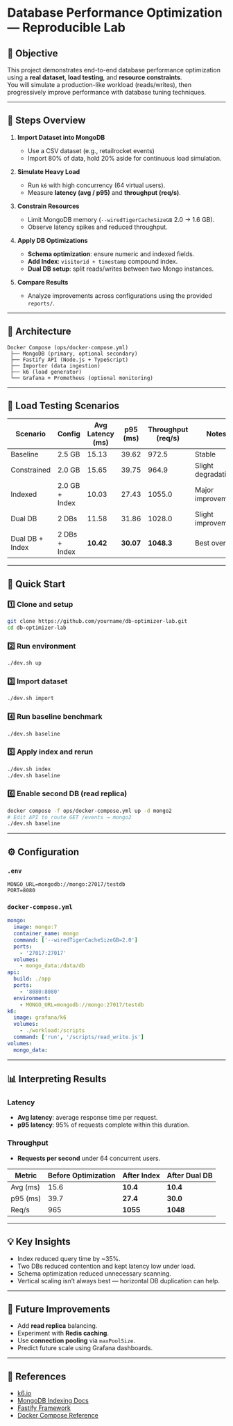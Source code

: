 # Database Performance Optimization — Reproducible Lab

## 🎯 Objective

This project demonstrates end-to-end database performance optimization using a **real dataset**, **load testing**, and **resource constraints**.  
You will simulate a production-like workload (reads/writes), then progressively improve performance with database tuning techniques.

---

## 🧠 Steps Overview

1. **Import Dataset into MongoDB**

   - Use a CSV dataset (e.g., retailrocket events)
   - Import 80% of data, hold 20% aside for continuous load simulation.

2. **Simulate Heavy Load**

   - Run `k6` with high concurrency (64 virtual users).
   - Measure **latency (avg / p95)** and **throughput (req/s)**.

3. **Constrain Resources**

   - Limit MongoDB memory (`--wiredTigerCacheSizeGB` 2.0 → 1.6 GB).
   - Observe latency spikes and reduced throughput.

4. **Apply DB Optimizations**

   - **Schema optimization**: ensure numeric and indexed fields.
   - **Add Index**: `visitorid + timestamp` compound index.
   - **Dual DB setup**: split reads/writes between two Mongo instances.

5. **Compare Results**
   - Analyze improvements across configurations using the provided `reports/`.

---

## 🧩 Architecture

```
Docker Compose (ops/docker-compose.yml)
 ├── MongoDB (primary, optional secondary)
 ├── Fastify API (Node.js + TypeScript)
 ├── Importer (data ingestion)
 ├── k6 (load generator)
 └── Grafana + Prometheus (optional monitoring)
```

---

## 🧪 Load Testing Scenarios

| Scenario        | Config         | Avg Latency (ms) | p95 (ms)  | Throughput (req/s) | Notes              |
| --------------- | -------------- | ---------------- | --------- | ------------------ | ------------------ |
| Baseline        | 2.5 GB         | 15.13            | 39.62     | 972.5              | Stable             |
| Constrained     | 2.0 GB         | 15.65            | 39.75     | 964.9              | Slight degradation |
| Indexed         | 2.0 GB + Index | 10.03            | 27.43     | 1055.0             | Major improvement  |
| Dual DB         | 2 DBs          | 11.58            | 31.86     | 1028.0             | Slight improvement |
| Dual DB + Index | 2 DBs + Index  | **10.42**        | **30.07** | **1048.3**         | Best overall       |

---

## 🚀 Quick Start

### 1️⃣ Clone and setup

```bash
git clone https://github.com/yourname/db-optimizer-lab.git
cd db-optimizer-lab
```

### 2️⃣ Run environment

```bash
./dev.sh up
```

### 3️⃣ Import dataset

```bash
./dev.sh import
```

### 4️⃣ Run baseline benchmark

```bash
./dev.sh baseline
```

### 5️⃣ Apply index and rerun

```bash
./dev.sh index
./dev.sh baseline
```

### 6️⃣ Enable second DB (read replica)

```bash
docker compose -f ops/docker-compose.yml up -d mongo2
# Edit API to route GET /events → mongo2
./dev.sh baseline
```

---

## ⚙️ Configuration

### `.env`

```env
MONGO_URL=mongodb://mongo:27017/testdb
PORT=8080
```

### `docker-compose.yml`

```yaml
mongo:
  image: mongo:7
  container_name: mongo
  command: ['--wiredTigerCacheSizeGB=2.0']
  ports:
    - '27017:27017'
  volumes:
    - mongo_data:/data/db
api:
  build: ./app
  ports:
    - '8080:8080'
  environment:
    - MONGO_URL=mongodb://mongo:27017/testdb
k6:
  image: grafana/k6
  volumes:
    - ./workload:/scripts
  command: ['run', '/scripts/read_write.js']
volumes:
  mongo_data:
```

---

## 📊 Interpreting Results

### Latency

- **Avg latency**: average response time per request.
- **p95 latency**: 95% of requests complete within this duration.

### Throughput

- **Requests per second** under 64 concurrent users.

| Metric   | Before Optimization | After Index | After Dual DB |
| -------- | ------------------- | ----------- | ------------- |
| Avg (ms) | 15.6                | **10.4**    | **10.4**      |
| p95 (ms) | 39.7                | **27.4**    | **30.0**      |
| Req/s    | 965                 | **1055**    | **1048**      |

---

## 💡 Key Insights

- Index reduced query time by ~35%.
- Two DBs reduced contention and kept latency low under load.
- Schema optimization reduced unnecessary scanning.
- Vertical scaling isn’t always best — horizontal DB duplication can help.

---

## 🧭 Future Improvements

- Add **read replica** balancing.
- Experiment with **Redis caching**.
- Use **connection pooling** via `maxPoolSize`.
- Predict future scale using Grafana dashboards.

---

## 🧾 References

- [k6.io](https://k6.io)
- [MongoDB Indexing Docs](https://www.mongodb.com/docs/manual/indexes/)
- [Fastify Framework](https://www.fastify.io/)
- [Docker Compose Reference](https://docs.docker.com/compose/)
